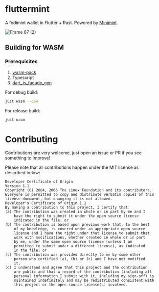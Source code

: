# fluttermint

A fedimint wallet in Flutter + Rust. Powered by [Minimint](https://github.com/fedimint/minimint).

![Frame 67 (2)](https://user-images.githubusercontent.com/543668/172901667-df3eb020-db13-40b1-8aa5-8041a9782e5a.png)

## Building for WASM

### Prerequisites

1. [wasm-pack](https://rustwasm.github.io/wasm-pack/)
2. Typescript
3. [dart_js_facade_gen](https://github.com/dart-lang/js_facade_gen)

For debug build:

```sh
just wasm --dev
```

For release build:

```sh
just wasm
```

# Contributing

Contributions are very welcome, just open an issue or PR if you see something to improve!

Please note that all contributions happen under the MIT license as described below:

```
Developer Certificate of Origin
Version 1.1
Copyright (C) 2004, 2006 The Linux Foundation and its contributors.
Everyone is permitted to copy and distribute verbatim copies of this
license document, but changing it is not allowed.
Developer's Certificate of Origin 1.1
By making a contribution to this project, I certify that:
(a) The contribution was created in whole or in part by me and I
    have the right to submit it under the open source license
    indicated in the file; or
(b) The contribution is based upon previous work that, to the best
    of my knowledge, is covered under an appropriate open source
    license and I have the right under that license to submit that
    work with modifications, whether created in whole or in part
    by me, under the same open source license (unless I am
    permitted to submit under a different license), as indicated
    in the file; or
(c) The contribution was provided directly to me by some other
    person who certified (a), (b) or (c) and I have not modified
    it.
(d) I understand and agree that this project and the contribution
    are public and that a record of the contribution (including all
    personal information I submit with it, including my sign-off) is
    maintained indefinitely and may be redistributed consistent with
    this project or the open source license(s) involved.
```
